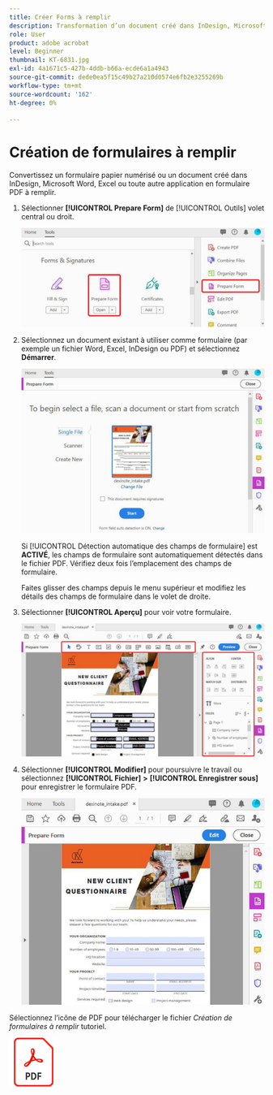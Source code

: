 ```yaml
---
title: Créer Forms à remplir
description: Transformation d’un document créé dans InDesign, Microsoft Word ou Excel en formulaire PDF à remplir
role: User
product: adobe acrobat
level: Beginner
thumbnail: KT-6831.jpg
exl-id: 4a1671c5-427b-4ddb-b66a-ecde6a1a4943
source-git-commit: dede0ea5f15c49b27a210d0574e6fb2e3255269b
workflow-type: tm+mt
source-wordcount: '162'
ht-degree: 0%

---
```


# Création de formulaires à remplir

Convertissez un formulaire papier numérisé ou un document créé dans InDesign, Microsoft Word, Excel ou toute autre application en formulaire PDF à remplir.

1. Sélectionner **[!UICONTROL Prepare Form]** de [!UICONTROL Outils] volet central ou droit.

   ![Étape de formulaire 1](../assets/Form_1.png)

1. Sélectionnez un document existant à utiliser comme formulaire (par exemple un fichier Word, Excel, InDesign ou PDF) et sélectionnez **Démarrer**.

   ![Étape de formulaire 2](../assets/Form_2.png)

   Si [!UICONTROL Détection automatique des champs de formulaire] est **ACTIVÉ**, les champs de formulaire sont automatiquement détectés dans le fichier PDF. Vérifiez deux fois l’emplacement des champs de formulaire.

   Faites glisser des champs depuis le menu supérieur et modifiez les détails des champs de formulaire dans le volet de droite.

1. Sélectionner **[!UICONTROL Aperçu]** pour voir votre formulaire.

   ![Étape de formulaire 3](../assets/Form_3.png)

1. Sélectionner **[!UICONTROL Modifier]** pour poursuivre le travail ou sélectionnez **[!UICONTROL Fichier]** **>** **[!UICONTROL Enregistrer sous]** pour enregistrer le formulaire PDF.

   ![Étape de formulaire 4](../assets/Form_4.png)

Sélectionnez l’icône de PDF pour télécharger le fichier *Création de formulaires à remplir* tutoriel.

[![Télécharger le tutoriel sur la création de formulaires à remplir](../assets/acrobat_PDF_96.png)](../assets/AcrobatDCForms.pdf)

